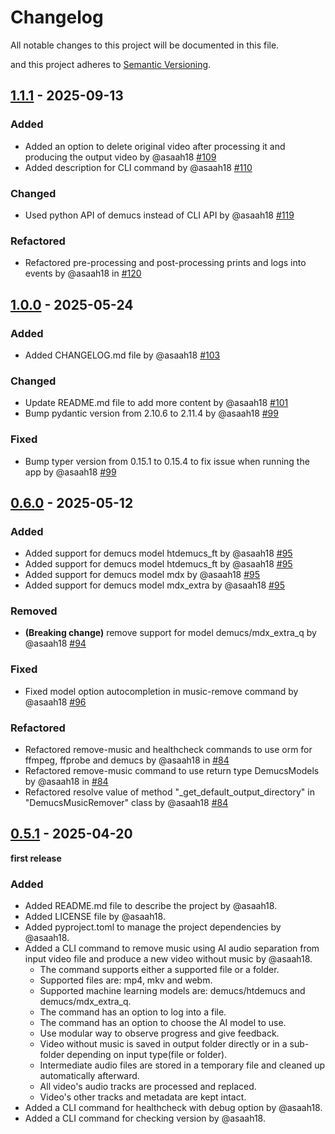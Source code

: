 # Changelog

All notable changes to this project will be documented in this file.

and this project adheres to [Semantic Versioning](https://semver.org/spec/v2.0.0.html).

## [1.1.1](https://github.com/asaah18/video-music-remover/releases/tag/1.1.1) - 2025-09-13

### Added

- Added an option to delete original video after processing it and producing the output video by
  @asaah18 [#109](https://github.com/asaah18/video-music-remover/pull/109)
- Added description for CLI command by
  @asaah18 [#110](https://github.com/asaah18/video-music-remover/pull/110)

### Changed

- Used python API of demucs instead of CLI API by
  @asaah18 [#119](https://github.com/asaah18/video-music-remover/pull/119)

### Refactored

- Refactored pre-processing and post-processing prints and logs into events by @asaah18
  in [#120](https://github.com/asaah18/video-music-remover/pull/120)

## [1.0.0](https://github.com/asaah18/video-music-remover/releases/tag/1.0) - 2025-05-24

### Added

- Added CHANGELOG.md file by @asaah18 [#103](https://github.com/asaah18/video-music-remover/pull/103)

### Changed

- Update README.md file to add more content by @asaah18 [#101](https://github.com/asaah18/video-music-remover/pull/101)
- Bump pydantic version from 2.10.6 to 2.11.4 by @asaah18 [#99](https://github.com/asaah18/video-music-remover/pull/99)

### Fixed

- Bump typer version from 0.15.1 to 0.15.4 to fix issue when running the app by
  @asaah18 [#99](https://github.com/asaah18/video-music-remover/pull/99)

## [0.6.0](https://github.com/asaah18/video-music-remover/releases/tag/v0.6) - 2025-05-12

### Added

- Added support for demucs model htdemucs_ft by @asaah18 [#95](https://github.com/asaah18/video-music-remover/pull/95)
- Added support for demucs model htdemucs_ft by @asaah18 [#95](https://github.com/asaah18/video-music-remover/pull/95)
- Added support for demucs model mdx by @asaah18 [#95](https://github.com/asaah18/video-music-remover/pull/95)
- Added support for demucs model mdx_extra by @asaah18 [#95](https://github.com/asaah18/video-music-remover/pull/95)

### Removed

- **(Breaking change)** remove support for model demucs/mdx_extra_q by
  @asaah18 [#94](https://github.com/asaah18/video-music-remover/pull/94)

### Fixed

- Fixed model option autocompletion in music-remove command by
  @asaah18 [#96](https://github.com/asaah18/video-music-remover/pull/96)

### Refactored

- Refactored remove-music and healthcheck commands to use orm for ffmpeg, ffprobe and demucs by @asaah18
  in [#84](https://github.com/asaah18/video-music-remover/pull/84)
- Refactored remove-music command to use return type DemucsModels by @asaah18
  in [#84](https://github.com/asaah18/video-music-remover/pull/84)
- Refactored resolve value of method "_get_default_output_directory" in "DemucsMusicRemover" class by
  @asaah18 [#84](https://github.com/asaah18/video-music-remover/pull/84)

## [0.5.1](https://github.com/asaah18/video-music-remover/releases/tag/v0.5.1) - 2025-04-20

__first release__

### Added

- Added README.md file to describe the project by @asaah18.
- Added LICENSE file by @asaah18.
- Added pyproject.toml to manage the project dependencies by @asaah18.
- Added a CLI command to remove music using AI audio separation from input video file and produce a new
  video without music by @asaah18.
    - The command supports either a supported file or a folder.
    - Supported files are: mp4, mkv and webm.
    - Supported machine learning models are: demucs/htdemucs and demucs/mdx_extra_q.
    - The command has an option to log into a file.
    - The command has an option to choose the AI model to use.
    - Use modular way to observe progress and give feedback.
    - Video without music is saved in output folder directly or in a sub-folder depending on input type(file or folder).
    - Intermediate audio files are stored in a temporary file and cleaned up automatically afterward.
    - All video's audio tracks are processed and replaced.
    - Video's other tracks and metadata are kept intact.
- Added a CLI command for healthcheck with debug option by @asaah18.
- Added a CLI command for checking version by @asaah18.